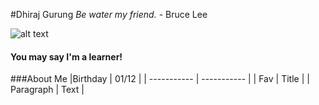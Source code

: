 #Dhiraj Gurung
_Be water my friend._ - Bruce Lee

![alt text](https://miro.medium.com/fit/c/256/256/1*jnLufrMgZ3dPu8a0mourUQ.jpeg "Logo Title")

#### You may say I'm a learner!

###About Me
|Birthday | 01/12 |
| ----------- | ----------- |
| Fav | Title |
| Paragraph | Text |